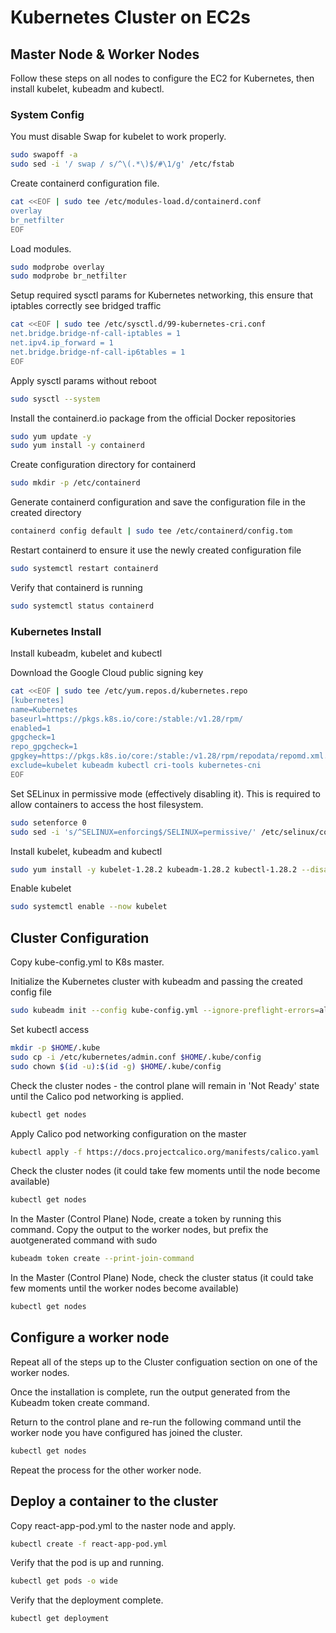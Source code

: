# Kubernetes Cluster on EC2s

## Master Node & Worker Nodes

Follow these steps on all nodes to configure the EC2 for Kubernetes, then install kubelet, kubeadm and kubectl.

### System Config

You must disable Swap for kubelet to work properly.
```bash
sudo swapoff -a 
sudo sed -i '/ swap / s/^\(.*\)$/#\1/g' /etc/fstab
```

Create containerd configuration file.
```bash
cat <<EOF | sudo tee /etc/modules-load.d/containerd.conf
overlay
br_netfilter
EOF
```

Load modules.
```bash
sudo modprobe overlay
sudo modprobe br_netfilter
```

Setup required sysctl params for Kubernetes networking, this ensure that iptables correctly see bridged traffic  
```bash
cat <<EOF | sudo tee /etc/sysctl.d/99-kubernetes-cri.conf
net.bridge.bridge-nf-call-iptables = 1
net.ipv4.ip_forward = 1
net.bridge.bridge-nf-call-ip6tables = 1
EOF
```

Apply sysctl params without reboot 
```bash
sudo sysctl --system
```

Install the containerd.io package from the official Docker repositories
```bash
sudo yum update -y
sudo yum install -y containerd
```

Create configuration directory for containerd
```bash
sudo mkdir -p /etc/containerd
```

Generate containerd configuration and save the configuration file in the created directory
```bash
containerd config default | sudo tee /etc/containerd/config.tom
```

Restart containerd to ensure it use the newly created configuration file
```bash
sudo systemctl restart containerd
```

Verify that containerd is running
```bash
sudo systemctl status containerd
```

### Kubernetes Install
Install kubeadm, kubelet and kubectl

Download the Google Cloud public signing key
```bash
cat <<EOF | sudo tee /etc/yum.repos.d/kubernetes.repo
[kubernetes]
name=Kubernetes
baseurl=https://pkgs.k8s.io/core:/stable:/v1.28/rpm/
enabled=1
gpgcheck=1
repo_gpgcheck=1
gpgkey=https://pkgs.k8s.io/core:/stable:/v1.28/rpm/repodata/repomd.xml.key
exclude=kubelet kubeadm kubectl cri-tools kubernetes-cni
EOF
```

Set SELinux in permissive mode (effectively disabling it). This is required to allow containers to access the host filesystem.
```bash
sudo setenforce 0
sudo sed -i 's/^SELINUX=enforcing$/SELINUX=permissive/' /etc/selinux/config
```

Install kubelet, kubeadm and kubectl
```bash
sudo yum install -y kubelet-1.28.2 kubeadm-1.28.2 kubectl-1.28.2 --disableexcludes=kubernetes
```

Enable kubelet
```bash
sudo systemctl enable --now kubelet
```

## Cluster Configuration

Copy kube-config.yml to K8s master.

Initialize the Kubernetes cluster with kubeadm and passing the created config file
```bash
sudo kubeadm init --config kube-config.yml --ignore-preflight-errors=all
```

Set kubectl access
```bash
mkdir -p $HOME/.kube
sudo cp -i /etc/kubernetes/admin.conf $HOME/.kube/config
sudo chown $(id -u):$(id -g) $HOME/.kube/config
```

Check the cluster nodes - the control plane will remain in 'Not Ready' state until the Calico pod networking is applied.
```bash
kubectl get nodes
```

Apply Calico pod networking configuration on the master
```bash
kubectl apply -f https://docs.projectcalico.org/manifests/calico.yaml
```

Check the cluster nodes (it could take few moments until the node become available)
```bash
kubectl get nodes
```

In the Master (Control Plane) Node, create a token by running this command.  Copy the output to the worker nodes, but prefix the auotgenerated command with sudo
```bash
kubeadm token create --print-join-command
```

In the Master (Control Plane) Node, check the cluster status (it could take few moments until the worker nodes become available)
```bash
kubectl get nodes
```

## Configure a worker node

Repeat all of the steps up to the Cluster configuation section on one of the worker nodes.

Once the installation is complete, run the output generated from the Kubeadm token create command.

Return to the control plane and re-run the following command until the worker node you have configured has joined the cluster.
```bash
kubectl get nodes
```

Repeat the process for the other worker node.


## Deploy a container to the cluster

Copy react-app-pod.yml to the naster node and apply.
```bash
kubectl create -f react-app-pod.yml
```

Verify that the pod is up and running.
```bash
kubectl get pods -o wide
```

Verify that the deployment complete.
```bash
kubectl get deployment
```